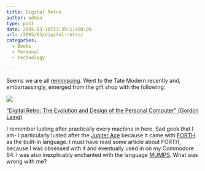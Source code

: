 ```yaml
---
title: Digital Retro
author: admin
type: post
date: 2005-03-10T23:39:11+00:00
url: /2005/03/digital-retro/
categories:
  - Books
  - Personal
  - Technology

---
```

Seems we are all [reminiscing][1]. Went to the Tate Modern recently and, embarrassingly, emerged from the gift shop with the following:

![][2]
  
[“Digital Retro: The Evolution and Design of the Personal Computer” (Gordon Laing)][3]

I remember lusting after practically every machine in here. Sad geek that I am- I particularly lusted after the [Jupiter Ace][4] because it came with [FORTH][5] as the built-in language. I must have read some article about FORTH, because I was obsessed with it and eventually used in on my Commodore 64. I was also inexplicably enchanted with the language [MUMPS][6]. What was wrong with me?

 [1]: http://www.ldodds.com/blog/archives/000191.html
 [2]: http://images.amazon.com/images/P/1904705391.02._SCTHUMBZZZ_.jpg
 [3]: http://www.amazon.co.uk/exec/obidos/tg/detail/-/1904705391/
 [4]: http://users.aol.com/autismuk/ace/faq.htm
 [5]: http://www.forth.org/
 [6]: http://www.henryelliottandco.com/mumps.html